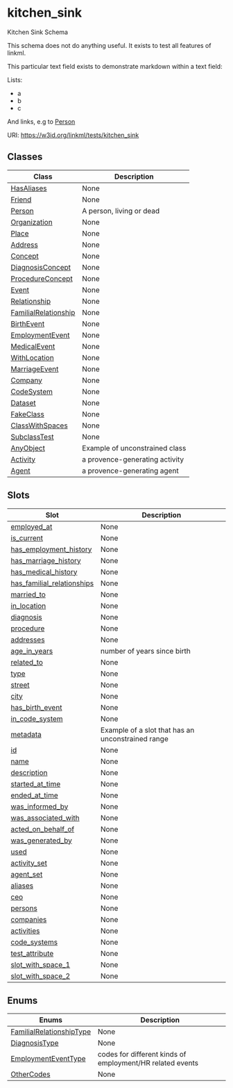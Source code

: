 # kitchen_sink

Kitchen Sink Schema

This schema does not do anything useful. It exists to test all features of linkml.

This particular text field exists to demonstrate markdown within a text field:

Lists:

   * a
   * b
   * c

And links, e.g to [Person](Person.md)

URI: https://w3id.org/linkml/tests/kitchen_sink

## Classes

| Class | Description |
| --- | --- |
| [HasAliases](HasAliases.md) | None | 
| [Friend](Friend.md) | None | 
| [Person](Person.md) | A person, living or dead | 
| [Organization](Organization.md) | None | 
| [Place](Place.md) | None | 
| [Address](Address.md) | None | 
| [Concept](Concept.md) | None | 
| [DiagnosisConcept](DiagnosisConcept.md) | None | 
| [ProcedureConcept](ProcedureConcept.md) | None | 
| [Event](Event.md) | None | 
| [Relationship](Relationship.md) | None | 
| [FamilialRelationship](FamilialRelationship.md) | None | 
| [BirthEvent](BirthEvent.md) | None | 
| [EmploymentEvent](EmploymentEvent.md) | None | 
| [MedicalEvent](MedicalEvent.md) | None | 
| [WithLocation](WithLocation.md) | None | 
| [MarriageEvent](MarriageEvent.md) | None | 
| [Company](Company.md) | None | 
| [CodeSystem](CodeSystem.md) | None | 
| [Dataset](Dataset.md) | None | 
| [FakeClass](FakeClass.md) | None | 
| [ClassWithSpaces](ClassWithSpaces.md) | None | 
| [SubclassTest](SubclassTest.md) | None | 
| [AnyObject](AnyObject.md) | Example of unconstrained class | 
| [Activity](Activity.md) | a provence-generating activity | 
| [Agent](Agent.md) | a provence-generating agent | 


## Slots

| Slot | Description |
| --- | --- |
| [employed_at](employed_at.md) | None | 
| [is_current](is_current.md) | None | 
| [has_employment_history](has_employment_history.md) | None | 
| [has_marriage_history](has_marriage_history.md) | None | 
| [has_medical_history](has_medical_history.md) | None | 
| [has_familial_relationships](has_familial_relationships.md) | None | 
| [married_to](married_to.md) | None | 
| [in_location](in_location.md) | None | 
| [diagnosis](diagnosis.md) | None | 
| [procedure](procedure.md) | None | 
| [addresses](addresses.md) | None | 
| [age_in_years](age_in_years.md) | number of years since birth | 
| [related_to](related_to.md) | None | 
| [type](type.md) | None | 
| [street](street.md) | None | 
| [city](city.md) | None | 
| [has_birth_event](has_birth_event.md) | None | 
| [in_code_system](in_code_system.md) | None | 
| [metadata](metadata.md) | Example of a slot that has an unconstrained range | 
| [id](id.md) | None | 
| [name](name.md) | None | 
| [description](description.md) | None | 
| [started_at_time](started_at_time.md) | None | 
| [ended_at_time](ended_at_time.md) | None | 
| [was_informed_by](was_informed_by.md) | None | 
| [was_associated_with](was_associated_with.md) | None | 
| [acted_on_behalf_of](acted_on_behalf_of.md) | None | 
| [was_generated_by](was_generated_by.md) | None | 
| [used](used.md) | None | 
| [activity_set](activity_set.md) | None | 
| [agent_set](agent_set.md) | None | 
| [aliases](aliases.md) | None | 
| [ceo](ceo.md) | None | 
| [persons](persons.md) | None | 
| [companies](companies.md) | None | 
| [activities](activities.md) | None | 
| [code_systems](code_systems.md) | None | 
| [test_attribute](test_attribute.md) | None | 
| [slot_with_space_1](slot_with_space_1.md) | None | 
| [slot_with_space_2](slot_with_space_2.md) | None | 


## Enums

| Enums | Description |
| --- | --- |
| [FamilialRelationshipType](FamilialRelationshipType.md) | None | 
| [DiagnosisType](DiagnosisType.md) | None | 
| [EmploymentEventType](EmploymentEventType.md) | codes for different kinds of employment/HR related events | 
| [OtherCodes](OtherCodes.md) | None | 


